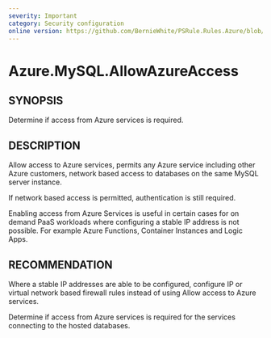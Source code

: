 ```yaml
---
severity: Important
category: Security configuration
online version: https://github.com/BernieWhite/PSRule.Rules.Azure/blob/master/docs/rules/en-US/Azure.MySQL.AllowAzureAccess.md
---
```


# Azure.MySQL.AllowAzureAccess

## SYNOPSIS

Determine if access from Azure services is required.

## DESCRIPTION

Allow access to Azure services, permits any Azure service including other Azure customers, network based access to databases on the same MySQL server instance.

If network based access is permitted, authentication is still required.

Enabling access from Azure Services is useful in certain cases for on demand PaaS workloads where configuring a stable IP address is not possible. For example Azure Functions, Container Instances and Logic Apps.

## RECOMMENDATION

Where a stable IP addresses are able to be configured, configure IP or virtual network based firewall rules instead of using Allow access to Azure services.

Determine if access from Azure services is required for the services connecting to the hosted databases.
